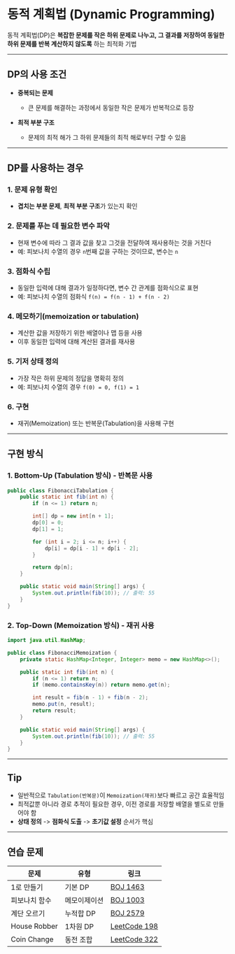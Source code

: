 # 동적 계획법 (Dynamic Programming)
동적 계획법(DP)은 **복잡한 문제를 작은 하위 문제로 나누고, 그 결과를 저장하여 동일한 하위 문제를 반복 계산하지 않도록** 하는 최적화 기법

---

## DP의 사용 조건

- **중복되는 문제**
  - 큰 문제를 해결하는 과정에서 동일한 작은 문제가 반복적으로 등장

- **최적 부분 구조**
  - 문제의 최적 해가 그 하위 문제들의 최적 해로부터 구할 수 있음
 
---

## DP를 사용하는 경우

### 1. 문제 유형 확인
  - **겹치는 부분 문제**, **최적 부분 구조**가 있는지 확인
### 2. 문제를 푸는 데 필요한 변수 파악
  - 현재 변수에 따라 그 결과 값을 찾고 그것을 전달하여 재사용하는 것을 거친다
  - 예: 피보나치 수열의 경우 `n`번째 값을 구하는 것이므로, 변수는 `n`
### 3. 점화식 수립
  - 동일한 입력에 대해 결과가 일정하다면, 변수 간 관계를 점화식으로 표현
  - 예: 피보나치 수열의 점화식 `f(n) = f(n - 1) + f(n - 2)`
### 4. 메모하기(memoization or tabulation)
  - 계산한 값을 저장하기 위한 배열이나 맵 등을 사용
  - 이후 동일한 입력에 대해 계산된 결과를 재사용
### 5. 기저 상태 정의
  - 가장 작은 하위 문제의 정답을 명확히 정의
  - 예: 피보나치 수열의 경우 `f(0) = 0, f(1) = 1`
### 6. 구현
  - 재귀(Memoization) 또는 반복문(Tabulation)을 사용해 구현

---

## 구현 방식

### 1. Bottom-Up (Tabulation 방식) - 반복문 사용
```java
public class FibonacciTabulation {
    public static int fib(int n) {
        if (n <= 1) return n;

        int[] dp = new int[n + 1];
        dp[0] = 0;
        dp[1] = 1;

        for (int i = 2; i <= n; i++) {
            dp[i] = dp[i - 1] + dp[i - 2];
        }

        return dp[n];
    }

    public static void main(String[] args) {
        System.out.println(fib(10)); // 출력: 55
    }
}
```

### 2. Top-Down (Memoization 방식) - 재귀 사용
```java
import java.util.HashMap;

public class FibonacciMemoization {
    private static HashMap<Integer, Integer> memo = new HashMap<>();

    public static int fib(int n) {
        if (n <= 1) return n;
        if (memo.containsKey(n)) return memo.get(n);

        int result = fib(n - 1) + fib(n - 2);
        memo.put(n, result);
        return result;
    }

    public static void main(String[] args) {
        System.out.println(fib(10)); // 출력: 55
    }
}

```

---

## Tip
- 일반적으로 `Tabulation(반복문)`이 `Memoization(재귀)`보다 빠르고 공간 효율적임
- 최적값뿐 아니라 경로 추적이 필요한 경우, 이전 경로를 저장할 배열을 별도로 만들어야 함
- **상태 정의** -> **점화식 도출** -> **초기값 설정** 순서가 핵심

---

## 연습 문제
| 문제           | 유형     | 링크                                                          |
| ------------ | ------ | ----------------------------------------------------------- |
| 1로 만들기       | 기본 DP  | [BOJ 1463](https://www.acmicpc.net/problem/1463)            |
| 피보나치 함수      | 메모이제이션 | [BOJ 1003](https://www.acmicpc.net/problem/1003)            |
| 계단 오르기       | 누적합 DP | [BOJ 2579](https://www.acmicpc.net/problem/2579)            |
| House Robber | 1차원 DP | [LeetCode 198](https://leetcode.com/problems/house-robber/) |
| Coin Change  | 동전 조합  | [LeetCode 322](https://leetcode.com/problems/coin-change/)  |
